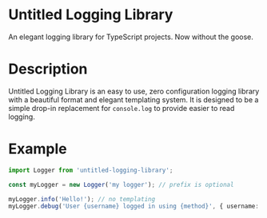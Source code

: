 # Untitled Logging Library
An elegant logging library for TypeScript projects. Now without the goose.

# Description
Untitled Logging Library is an easy to use, zero configuration logging library with a beautiful format and elegant templating system. It is designed to be a simple drop-in
replacement for `console.log` to provide easier to read logging.

# Example
```typescript
import Logger from 'untitled-logging-library';

const myLogger = new Logger('my logger'); // prefix is optional

myLogger.info('Hello!'); // no templating
myLogger.debug('User {username} logged in using {method}', { username: 'demo', method: 'Google' }); // elegant templating!
```